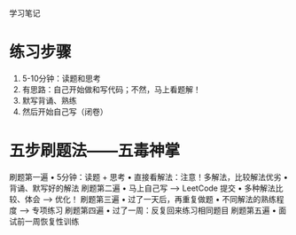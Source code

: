 学习笔记

# 练习步骤

1. 5-10分钟：读题和思考
2. 有思路：自己开始做和写代码；不然，马上看题解！
3. 默写背诵、熟练
4. 然后开始自己写（闭卷）



# 五步刷题法——五毒神掌

刷题第一遍
• 5分钟：读题 + 思考
• 直接看解法：注意！多解法，比较解法优劣
• 背诵、默写好的解法
刷题第二遍
• 马上自己写 —> LeetCode 提交
• 多种解法比较、体会 —> 优化！
刷题第三遍
• 过了一天后，再重复做题
• 不同解法的熟练程度 —> 专项练习
刷题第四遍
• 过了一周：反复回来练习相同题目
刷题第五遍
• 面试前一周恢复性训练



